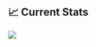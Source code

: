 ## 📈 Current Stats

![](http://github-profile-summary-cards.vercel.app/api/cards/profile-details?username=Mehedi0101&theme=react)